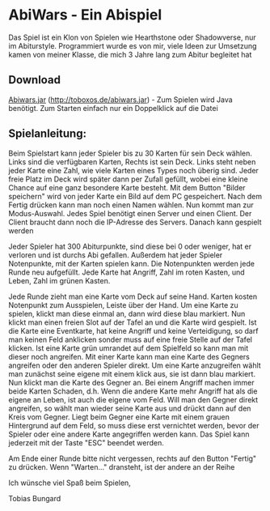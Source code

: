 # AbiWars - Ein Abispiel

Das Spiel ist ein Klon von Spielen wie Hearthstone oder Shadowverse, nur im Abiturstyle. Programmiert wurde es von mir, viele Ideen zur Umsetzung kamen von meiner Klasse, die mich 3 Jahre lang zum Abitur begleitet hat

## Download
[Abiwars.jar](http://toboxos.de/abiwars.jar) (http://toboxos.de/abiwars.jar) - Zum Spielen wird Java benötigt. Zum Starten einfach nur ein Doppelklick auf die Datei

## Spielanleitung:

Beim Spielstart kann jeder Spieler bis zu 30 Karten für sein Deck wählen. Links sind die verfügbaren Karten, Rechts ist sein Deck. Links steht neben jeder Karte eine Zahl, wie viele Karten eines Types noch überig sind. Jeder freie Platz im Deck wird später dann per Zufall gefüllt, wobei eine kleine Chance auf eine ganz besondere Karte besteht.
Mit dem Button "Bilder speichern" wird von jeder Karte ein Bild auf dem PC gespeichert. Nach dem Fertig drücken kann man noch einen Namen wählen. Nun kommt man zur Modus-Auswahl. Jedes Spiel benötigt einen Server und einen Client. Der Client braucht dann noch die IP-Adresse des Servers. Danach kann gespielt werden

Jeder Spieler hat 300 Abiturpunkte, sind diese bei 0 oder weniger, hat er verloren und ist durchs Abi gefallen. Außerdem hat jeder Spieler Notenpunkte, mit der Karten spielen kann. Die Notenpunkten werden jede Runde neu aufgefüllt. Jede Karte hat Angriff, Zahl im roten Kasten, und Leben, Zahl im grünen Kasten.

Jede Runde zieht man eine Karte vom Deck auf seine Hand. Karten kosten Notenpunkt zum Ausspielen, Leiste über der Hand. Um eine Karte zu spielen, klickt man diese einmal an, dann wird diese blau markiert. Nun klickt man einen freien Slot auf der Tafel an und die Karte wird gespielt. Ist die Karte eine Eventkarte, hat keine Angriff und keine Verteidigung, so darf man keinen Feld anklicken sonder muss auf eine freie Stelle auf der Tafel klicken. Ist eine Karte grün umrandet auf dem Spielfeld so kann man mit dieser noch angreifen. Mit einer Karte kann man eine Karte des Gegners angreifen oder den anderen Spieler direkt. Um eine Karte anzugreifen wählt man zunächst seine eigene mit einem klick aus, sie ist dann blau markiert. Nun klickt man die Karte des Gegner an. Bei einem Angriff machen immer beide Karten Schaden, d.h. Wenn die andere Karte mehr Angriff hat als die eigene an Leben, ist auch die eigene vom Feld. Will man den Gegner direkt angreifen, so wählt man wieder seine Karte aus und drückt dann auf den Kreis vom Gegner. Liegt beim Gegner eine Karte mit einem grauen Hintergrund auf dem Feld, so muss diese erst vernichtet werden, bevor der Spieler oder eine andere Karte angegriffen werden kann. Das Spiel kann jederzeit mit der Taste "ESC" beendet werden. 

Am Ende einer Runde bitte nicht vergessen, rechts auf den Button "Fertig" zu drücken. Wenn "Warten..." dransteht, ist der andere an der Reihe

Ich wünsche viel Spaß beim Spielen,

Tobias Bungard
